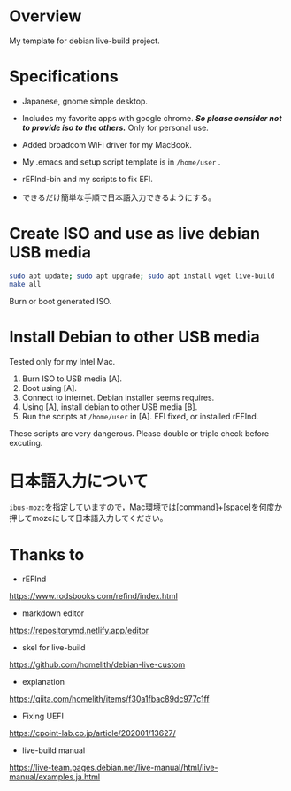 # Overview

My template for debian live-build project.

# Specifications

- Japanese, gnome simple desktop.
- Includes my favorite apps with google chrome. ***So please consider not to provide iso to the others.*** Only for personal use.
- Added broadcom WiFi driver for my MacBook.
- My .emacs and setup script template is in `/home/user` .

- rEFInd-bin and my scripts to fix EFI.

- できるだけ簡単な手順で日本語入力できるようにする。

# Create ISO and use as live debian USB media

```bash
sudo apt update; sudo apt upgrade; sudo apt install wget live-build
make all
```

Burn or boot generated ISO.

# Install Debian to other USB media

Tested only for my Intel Mac.

1. Burn ISO to USB media [A].
2. Boot using [A].
3. Connect to internet. Debian installer seems requires.
4. Using [A], install debian to other USB media [B].
5. Run the scripts at `/home/user` in [A]. EFI fixed, or installed rEFInd.

These scripts are very dangerous. Please double or triple check before excuting.

# 日本語入力について

`ibus-mozc`を指定していますので，Mac環境では[command]+[space]を何度か押してmozcにして日本語入力してください。

# Thanks to

- rEFInd

https://www.rodsbooks.com/refind/index.html

- markdown editor

https://repositorymd.netlify.app/editor

- skel for live-build

https://github.com/homelith/debian-live-custom

- explanation

https://qiita.com/homelith/items/f30a1fbac89dc977c1ff

- Fixing UEFI

https://cpoint-lab.co.jp/article/202001/13627/

- live-build manual

https://live-team.pages.debian.net/live-manual/html/live-manual/examples.ja.html
